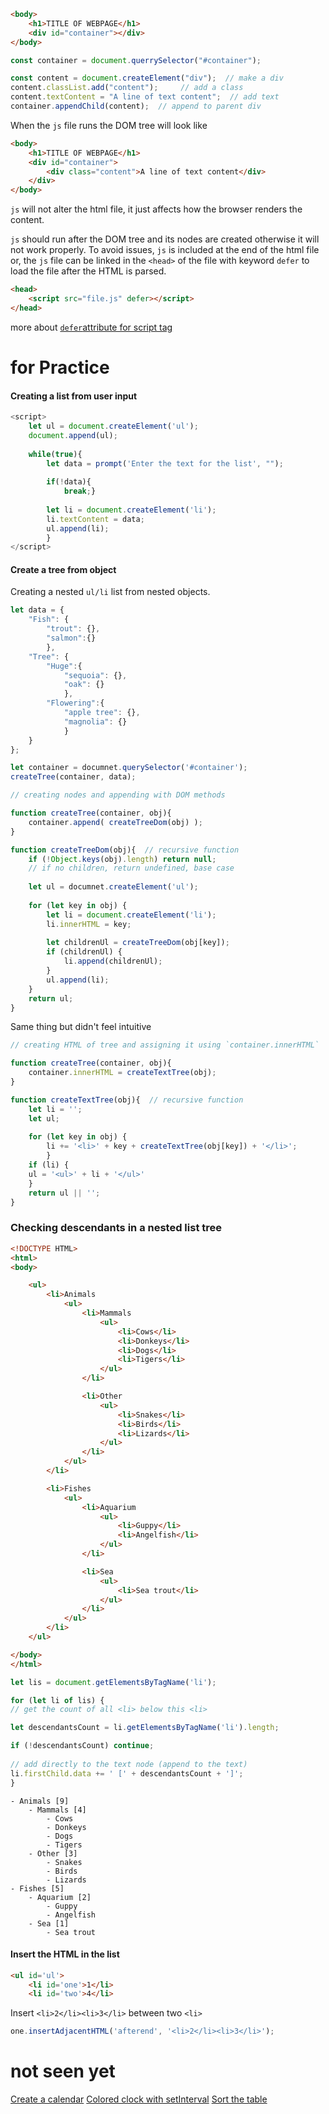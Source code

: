 
```html
<body>
	<h1>TITLE OF WEBPAGE</h1>
	<div id="container"></div>
</body>
```

```js
const container = document.querrySelector("#container");

const content = document.createElement("div");  // make a div
content.classList.add("content");     // add a class
content.textContent = "A line of text content";  // add text
container.appendChild(content);  // append to parent div
```

When the `js` file runs the DOM tree will look like
```html
<body>
	<h1>TITLE OF WEBPAGE</h1>
	<div id="container">
		<div class="content">A line of text content</div>
	</div>
</body>
```

`js` will not alter the html file, it just affects how the browser renders the content.

`js` should run after the DOM tree and its nodes are created otherwise it will not work properly. To avoid issues, `js` is included at the end of the html file or,
the `js` file can be linked in the `<head>` of the file with keyword `defer` to load the file after the HTML is parsed.
```html
<head>
	<script src="file.js" defer></script>
</head>
```
more about [`defer`attribute for script tag](https://javascript.info/script-async-defer#defer)


# for Practice

#### Creating a list from user input
```js
<script>
	let ul = document.createElement('ul');
	document.append(ul);
	
	while(true){
		let data = prompt('Enter the text for the list', "");
		
		if(!data){
			break;}
		
		let li = document.createElement('li');
		li.textContent = data;
		ul.append(li);
		}
</script>
```


#### Create a tree from object

Creating a nested `ul/li` list from nested objects.
```js
let data = {
	"Fish": {
		"trout": {},
		"salmon":{}
		},
	"Tree": {
		"Huge":{
			"sequoia": {},
			"oak": {}
			},
		"Flowering":{
			"apple tree": {},
			"magnolia": {}
			}
	}
};

let container = documnet.querySelector('#container');
createTree(container, data);
```

```js
// creating nodes and appending with DOM methods

function createTree(container, obj){
	container.append( createTreeDom(obj) );
}

function createTreeDom(obj){  // recursive function
	if (!Object.keys(obj).length) return null;
	// if no children, return undefined, base case
	
	let ul = documnet.createElement('ul');
	
	for (let key in obj) {
		let li = document.createElement('li');
		li.innerHTML = key;
		
		let childrenUl = createTreeDom(obj[key]);
		if (childrenUl) {
			li.append(childrenUl);
		}
		ul.append(li);
	}
	return ul;
}
```


Same thing but didn't feel intuitive
```js
// creating HTML of tree and assigning it using `container.innerHTML`

function createTree(container, obj){
	container.innerHTML = createTextTree(obj);
}

function createTextTree(obj){  // recursive function
	let li = '';
	let ul;
	
	for (let key in obj) {
		li += '<li>' + key + createTextTree(obj[key]) + '</li>';
		}
	if (li) {
	ul = '<ul>' + li + '</ul>'
	}
	return ul || '';
}
```


### Checking descendants in a nested list tree

```html
<!DOCTYPE HTML>
<html>
<body>

	<ul>
		<li>Animals
			<ul>
				<li>Mammals
					<ul>
						<li>Cows</li>
						<li>Donkeys</li>
						<li>Dogs</li>
						<li>Tigers</li>
					</ul>
				</li>

				<li>Other
					<ul>
						<li>Snakes</li>
						<li>Birds</li>
						<li>Lizards</li>
					</ul>
				</li>
			</ul>
		</li>

		<li>Fishes
			<ul>
				<li>Aquarium
					<ul>
						<li>Guppy</li>
						<li>Angelfish</li>
					</ul>
				</li>

				<li>Sea
					<ul>
						<li>Sea trout</li>
					</ul>
				</li>
			</ul>
		</li>
	</ul>

</body>
</html>
```

```js
let lis = document.getElementsByTagName('li');

for (let li of lis) {
// get the count of all <li> below this <li>

let descendantsCount = li.getElementsByTagName('li').length;

if (!descendantsCount) continue;
  
// add directly to the text node (append to the text)
li.firstChild.data += ' [' + descendantsCount + ']';
}
```

```
- Animals [9]
    - Mammals [4]
        - Cows
        - Donkeys
        - Dogs
        - Tigers
    - Other [3]
        - Snakes
        - Birds
        - Lizards
- Fishes [5]
    - Aquarium [2]
        - Guppy
        - Angelfish
    - Sea [1]
        - Sea trout
```

#### Insert the HTML in the list

```html
<ul id='ul'>
	<li id='one'>1</li>
	<li id='two'>4</li>
```
Insert `<li>2</li><li>3</li>` between two `<li>`
```js
one.insertAdjacentHTML('afterend', '<li>2</li><li>3</li>');
```

# not seen yet
[Create a calendar](https://javascript.info/modifying-document#create-a-calendar)
[Colored clock with setInterval](https://javascript.info/modifying-document#colored-clock-with-setinterval)
[Sort the table](https://javascript.info/modifying-document#sort-the-table)
